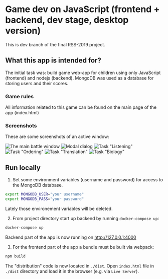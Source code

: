 # Game dev on JavaScript (frontend + backend, dev stage, desktop version)

This is dev branch of the final RSS-2019 project. 

## What this app is intended for?

The initial task was: build game web-app for children using only JavaScript (frontend) and nodejs (backend). 
MongoDB was used as a database for storing users and their scores.

### Game rules

All information related to this game can be found on the main page of the app (index.html)

### Screenshots

These are some screenshots of an active window:

![The main battle window](https://imgur.com/0C8WoRl)
![Modal dialog](https://imgur.com/L3T2Gja)
![Task "Listening"](https://imgur.com/lF2DbVQ)
![Task "Ordering"](https://imgur.com/xyyDrfn)
![Task "Translation"](https://imgur.com/ZVnte1W)
![Task "Biology"](https://imgur.com/zzVGgZr)

## Run locally

1. Set some environment variables (username and password) for access to the MongoDB database.

```bash
export MONGODB_USER="your username"
export MONGODB_PASS="your password"
```

Lately those environement variables will be deleted.

2. From project directory start up backend by running `docker-compose up`:

```bash
docker-compose up
```

Backend part of the app is now running on http://127.0.0.1:4000

3. For the frontend part of the app a bundle must be built via webpack:

```bash
npm build
```

The "distribution" code is now located in `./dist`. Open `index.html` file in `./dist` directory and load it in the browser (e.g. via `Live Server`).